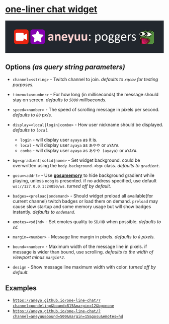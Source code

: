# [**one-liner chat widget**](https://aneyo.github.io/one-line-chat)

![](./poggers.png)

## Options _(as query string parameters)_

- `channel=<string>` - Twitch channel to join. _defaults to `xqcow` for testing purposes._

- `timeout=<number>` - For how long (in milliseconds) the message should stay on screen. _defaults to `5000` milliseconds._

- `speed=<number>` - The speed of scrolling message in pixels per second. _defaults to `80` px/s._

- `display=<local|login|combo>` - How user nickname should be displayed. _defaults to `local`._

  - `login` - will display user `ayaya` as it is.
  - `local` - will display user `ayaya` as `あやや` or `aYAYA`.
  - `combo` - will display user `ayaya` as `あやや (ayaya)` or `aYAYA`.

- `bg=<gradient|solid|none>` - Set widget background. could be overwritten using the `body.background.<bg>` class. _defaults to `gradient`._

- `gosu=<addr?>` - Use [**gosumemory**](https://github.com/l3lackShark/gosumemory) to hide background gradient while playing, unless `nobg` is presented. if no address specified, use default `ws://127.0.0.1:24050/ws`. _turned off by default._

- `badges=<preload|ondemand>` - Should widget preload all available(for current channel) twitch badges or load them on demand. `preload` may cause slow startup and some memory usage but will show badges instantly. _defaults to `ondemand`._

- `emotes=<sd|hd>` - Set emotes quality to `SD/HD` when possible. _defaults to `sd`._

- `margin=<number>` - Message line margin in pixels. _defaults to `8` pixels._

- `bound=<number>` - Maximum width of the message line in pixels. if message is wider than bound, use scrolling. _defaults to the width of viewport minus `margin*2`._

- `design` - Show message line maximum width with color. _turned off by default._

## Examples

- [`https://aneyo.github.io/one-line-chat/?channel=pondelinp&bound=815&margin=12&bg=none`](https://aneyo.github.io/one-line-chat/?channel=pondelinp&bound=815&margin=12&bg=none)
- [`https://aneyo.github.io/one-line-chat/?channel=aneyuu&bound=500&margin=15&gosu&emotes=hd`](https://aneyo.github.io/one-line-chat/?channel=aneyuu&bound=500&margin=15&gosu&emotes=hd)
